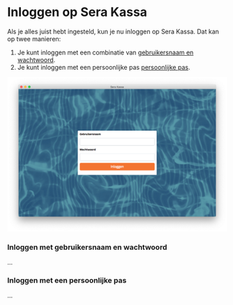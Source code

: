 # Inloggen op Sera Kassa

Als je alles juist hebt ingesteld, kun je nu inloggen op Sera Kassa. Dat kan op twee manieren:

1. Je kunt inloggen met een combinatie van [gebruikersnaam en wachtwoord](inloggen-op-sera-kassa.md#inloggen-met-gebruikersnaam-en-wachtwoord).
2. Je kunt inloggen met een persoonlijke pas [persoonlijke pas](inloggen-op-sera-kassa.md#inloggen-met-een-persoonlijke-pas).

![Het login-scherm van Sera Kassa.](.gitbook/assets/1-login.png)

### Inloggen met gebruikersnaam en wachtwoord

...

### Inloggen met een persoonlijke pas

...

